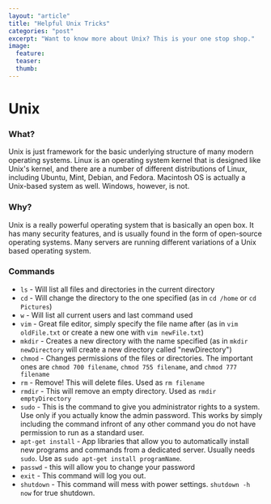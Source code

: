 ```yaml
---
layout: "article"
title: "Helpful Unix Tricks"
categories: "post"
excerpt: "Want to know more about Unix? This is your one stop shop."
image:
  feature:
  teaser:
  thumb:
---
```


# Unix

### What?

Unix is just framework for the basic underlying structure of many modern operating systems.
Linux is an operating system kernel that is designed like Unix's kernel, and there are a
number of different distributions of Linux, including Ubuntu, Mint, Debian, and Fedora.
Macintosh OS is actually a Unix-based system as well. Windows, however, is not.

### Why?

Unix is a really powerful operating system that is basically an open box. It has many security features, and
is usually found in the form of open-source operating systems. Many servers are running different variations
of a Unix based operating system.

### Commands

* `ls` - Will list all files and directories in the current directory
* `cd` - Will change the directory to the one specified (as in `cd /home` or `cd Pictures`)
* `w` - Will list all current users and last command used
* `vim` - Great file editor, simply specify the file name after (as in `vim oldFile.txt` or create a new one with `vim newFile.txt`)
* `mkdir` - Creates a new directory with the name specified (as in `mkdir newDirectory` will create a new directory called "newDirectory")
* `chmod` - Changes permissions of the files or directories. The important ones are `chmod 700 filename`, `chmod 755 filename`, and `chmod 777 filename`
* `rm` - Remove! This will delete files. Used as `rm filename`
* `rmdir` - This will remove an empty directory. Used as `rmdir emptyDirectory`
* `sudo` - This is the command to give you administrator rights to a system. Use only if you actually know the admin password. This works by simply including the command infront of any other command you do not have permission to run as a standard user.
* `apt-get install` - App libraries that allow you to automatically install new programs and commands from a dedicated server. Usually needs `sudo`. Use as `sudo apt-get install programName`.
* `passwd` - this will allow you to change your password
* `exit` - This command will log you out.
* `shutdown` - This command will mess with power settings. `shutdown -h now` for true shutdown.
